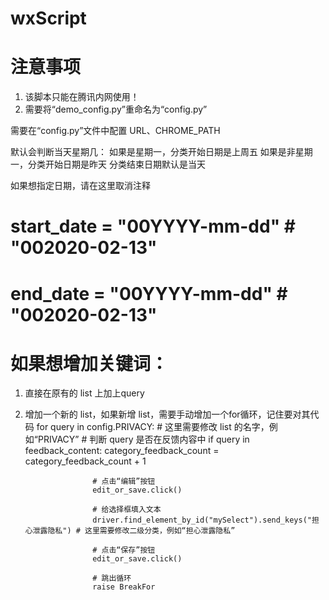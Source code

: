 # wxScript
# 注意事项
1. 该脚本只能在腾讯内网使用！
2. 需要将“demo_config.py”重命名为“config.py”

需要在“config.py”文件中配置 URL、CHROME_PATH

默认会判断当天星期几：
  如果是星期一，分类开始日期是上周五
  如果是非星期一，分类开始日期是昨天
分类结束日期默认是当天

如果想指定日期，请在这里取消注释
# start_date = "00YYYY-mm-dd"   # "002020-02-13"
# end_date = "00YYYY-mm-dd"     # "002020-02-13"

# 如果想增加关键词：
  1. 直接在原有的 list 上加上query
  2. 增加一个新的 list，如果新增 list，需要手动增加一个for循环，记住要对其代码
                    for query in config.PRIVACY:  # 这里需要修改 list 的名字，例如“PRIVACY”
                    # 判断 query 是否在反馈内容中
                    if query in feedback_content:
                        category_feedback_count = category_feedback_count + 1

                        # 点击“编辑”按钮
                        edit_or_save.click()

                        # 给选择框填入文本
                        driver.find_element_by_id("mySelect").send_keys("担心泄露隐私") # 这里需要修改二级分类，例如“担心泄露隐私”

                        # 点击“保存”按钮
                        edit_or_save.click()

                        # 跳出循环
                        raise BreakFor

